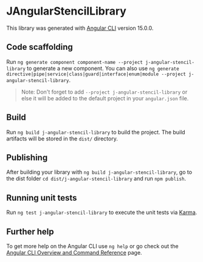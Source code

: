 # JAngularStencilLibrary

This library was generated with [Angular CLI](https://github.com/angular/angular-cli) version 15.0.0.

## Code scaffolding

Run `ng generate component component-name --project j-angular-stencil-library` to generate a new component. You can also use `ng generate directive|pipe|service|class|guard|interface|enum|module --project j-angular-stencil-library`.
> Note: Don't forget to add `--project j-angular-stencil-library` or else it will be added to the default project in your `angular.json` file. 

## Build

Run `ng build j-angular-stencil-library` to build the project. The build artifacts will be stored in the `dist/` directory.

## Publishing

After building your library with `ng build j-angular-stencil-library`, go to the dist folder `cd dist/j-angular-stencil-library` and run `npm publish`.

## Running unit tests

Run `ng test j-angular-stencil-library` to execute the unit tests via [Karma](https://karma-runner.github.io).

## Further help

To get more help on the Angular CLI use `ng help` or go check out the [Angular CLI Overview and Command Reference](https://angular.io/cli) page.

